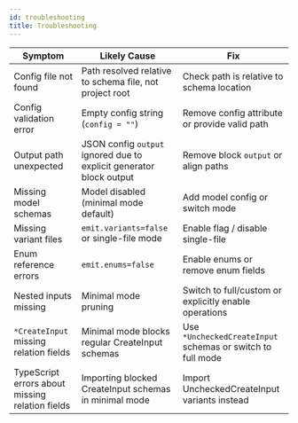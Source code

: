 ```yaml
---
id: troubleshooting
title: Troubleshooting
---
```


| Symptom                | Likely Cause                                                        | Fix                                                   |
| ---------------------- | ------------------------------------------------------------------- | ----------------------------------------------------- |
| Config file not found  | Path resolved relative to schema file, not project root            | Check path is relative to schema location             |
| Config validation error | Empty config string (`config = ""`)                                | Remove config attribute or provide valid path        |
| Output path unexpected | JSON config `output` ignored due to explicit generator block output | Remove block `output` or align paths                  |
| Missing model schemas  | Model disabled (minimal mode default)                               | Add model config or switch mode                       |
| Missing variant files  | `emit.variants=false` or single-file mode                           | Enable flag / disable single-file                     |
| Enum reference errors  | `emit.enums=false`                                                  | Enable enums or remove enum fields                    |
| Nested inputs missing  | Minimal mode pruning                                                | Switch to full/custom or explicitly enable operations |
| `*CreateInput` missing relation fields | Minimal mode blocks regular CreateInput schemas | Use `*UncheckedCreateInput` schemas or switch to full mode |
| TypeScript errors about missing relation fields | Importing blocked CreateInput schemas in minimal mode | Import UncheckedCreateInput variants instead |
